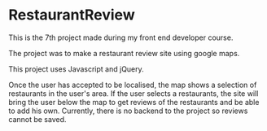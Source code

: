 # RestaurantReview

This is the 7th project made during my front end developer course.

The project was to make a restaurant review site using google maps.

This project uses Javascript and jQuery.

Once the user has accepted to be localised, the map shows a selection of restaurants in the user's area.
If the user selects a restaurants, the site will bring the user below the map to get reviews of the restaurants and be able to add his own.
Currently, there is no backend to the project so reviews cannot be saved.
